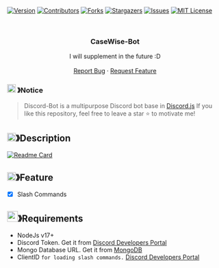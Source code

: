 [![Version][version-shield]](version-url)
[![Contributors][contributors-shield]][contributors-url]
[![Forks][forks-shield]][forks-url]
[![Stargazers][stars-shield]][stars-url]
[![Issues][issues-shield]][issues-url]
[![MIT License][license-shield]][license-url]

<br />

  <h3 align="center">CaseWise-Bot</h3>

  <p align="center">
    I will supplement in the future :D
    <br />
    <br />
    <a href="https://github.com/ZabKoz/CaseWise/issues">Report Bug</a>
    ·
    <a href="https://github.com/ZabKoz/CaseWise/issues">Request Feature</a>
  </p>
</p>

<!-- NOTICE -->

### <img src="https://cdn.discordapp.com/emojis/1055803759831294013.png" width="20px" height="20px"> 》Notice 
> Discord-Bot is a multipurpose Discord bot base in [Discord.js](https://github.com/Discordjs/discordjs)
If you like this repository, feel free to leave a star ⭐ to motivate me!

<!-- ABOUT THE PROJECT -->

## <img src="https://cdn.discordapp.com/emojis/859424401186095114.png" width="20px" height="20px">》Description 
[![Readme Card](https://github-readme-stats.vercel.app/api/pin/?username=ZabKoz&repo=CaseWise&theme=tokyonight)](https://github.com/ZabKoz/CaseWise)
## <img src="https://cdn.discordapp.com/emojis/852881450667081728.gif" width="20px" height="20px">》Feature
- [x] Slash Commands 



## <img src="https://cdn.discordapp.com/emojis/1009754836314628146.gif" width="25px" height="25px">》Requirements
- NodeJs v17+
- Discord Token. Get it from [Discord Developers Portal](https://discord.com/developers/applications)
- Mongo Database URL. Get it from [MongoDB](https://cloud.mongodb.com/v2/635277bf9f5c7b5620db28a4#clusters)
- ClientID `for loading slash commands.` [Discord Developers Portal](https://discord.com/developers/applications)

[version-shield]: https://img.shields.io/github/package-json/v/ZabKoz/CaseWise?style=for-the-badge
[version-url]: https://github.com/brblacky/WaveMusic
[contributors-shield]: https://img.shields.io/github/contributors/ZabKoz/CaseWise.svg?style=for-the-badge
[contributors-url]: https://github.com/ZabKoz/CaseWise/graphs/contributors
[forks-shield]: https://img.shields.io/github/forks/ZabKoz/CaseWise.svg?style=for-the-badge
[forks-url]: https://github.com/ZabKoz/CaseWise/network/members
[stars-shield]: https://img.shields.io/github/stars/ZabKoz/CaseWise.svg?style=for-the-badge
[stars-url]: https://github.com/ZabKoz/CaseWise/stargazers
[issues-shield]: https://img.shields.io/github/issues/ZabKoz/CaseWise.svg?style=for-the-badge
[issues-url]: https://github.com/ZabKoz/CaseWise/issues
[license-shield]: https://img.shields.io/github/license/ZabKoz/CaseWise.svg?style=for-the-badge
[license-url]: https://github.com/ZabKoz/CaseWise/blob/master/LICENSE